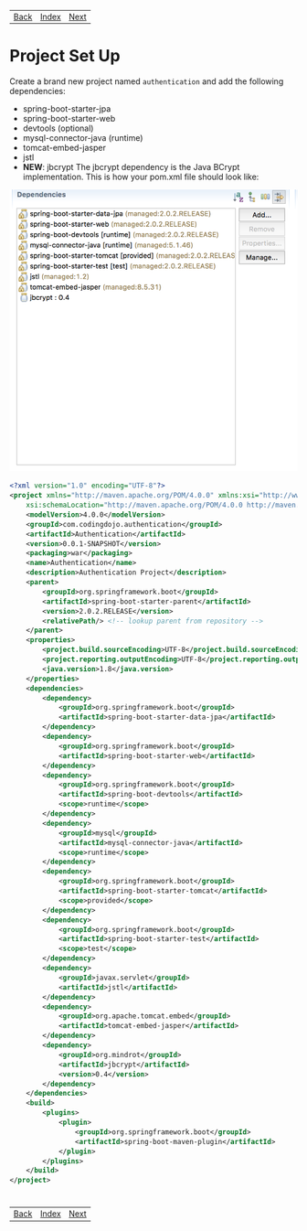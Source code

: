 <table width="100%">
    <tr>
        <td><a href="./001_Overview.md">Back</a></td>
        <td><a href="../Index.md">Index</a></td>
        <td><a href="./003_Domain_Modles.md">Next</a></td>
    </tr>
</table>

#

#   Project Set Up
Create a brand new project named `authentication` and add the following dependencies:

*   spring-boot-starter-jpa
*   spring-boot-starter-web
*   devtools (optional)
*   mysql-connector-java (runtime)
*   tomcat-embed-jasper
*   jstl
*   __NEW__: jbcrypt
The jbcrypt dependency is the Java BCrypt implementation. This is how your pom.xml file should look like:

<img src="./../../000_img/auth-dependencies.png">

```xml
<?xml version="1.0" encoding="UTF-8"?>
<project xmlns="http://maven.apache.org/POM/4.0.0" xmlns:xsi="http://www.w3.org/2001/XMLSchema-instance"
    xsi:schemaLocation="http://maven.apache.org/POM/4.0.0 http://maven.apache.org/xsd/maven-4.0.0.xsd">
    <modelVersion>4.0.0</modelVersion>
    <groupId>com.codingdojo.authentication</groupId>
    <artifactId>Authentication</artifactId>
    <version>0.0.1-SNAPSHOT</version>
    <packaging>war</packaging>
    <name>Authentication</name>
    <description>Authentication Project</description>
    <parent>
        <groupId>org.springframework.boot</groupId>
        <artifactId>spring-boot-starter-parent</artifactId>
        <version>2.0.2.RELEASE</version>
        <relativePath/> <!-- lookup parent from repository -->
    </parent>
    <properties>
        <project.build.sourceEncoding>UTF-8</project.build.sourceEncoding>
        <project.reporting.outputEncoding>UTF-8</project.reporting.outputEncoding>
        <java.version>1.8</java.version>
    </properties>
    <dependencies>
        <dependency>
            <groupId>org.springframework.boot</groupId>
            <artifactId>spring-boot-starter-data-jpa</artifactId>
        </dependency>
        <dependency>
            <groupId>org.springframework.boot</groupId>
            <artifactId>spring-boot-starter-web</artifactId>
        </dependency>
        <dependency>
            <groupId>org.springframework.boot</groupId>
            <artifactId>spring-boot-devtools</artifactId>
            <scope>runtime</scope>
        </dependency>
        <dependency>
            <groupId>mysql</groupId>
            <artifactId>mysql-connector-java</artifactId>
            <scope>runtime</scope>
        </dependency>
        <dependency>
            <groupId>org.springframework.boot</groupId>
            <artifactId>spring-boot-starter-tomcat</artifactId>
            <scope>provided</scope>
        </dependency>
        <dependency>
            <groupId>org.springframework.boot</groupId>
            <artifactId>spring-boot-starter-test</artifactId>
            <scope>test</scope>
        </dependency>
        <dependency>
            <groupId>javax.servlet</groupId>
            <artifactId>jstl</artifactId>
        </dependency>
        <dependency>
            <groupId>org.apache.tomcat.embed</groupId>
            <artifactId>tomcat-embed-jasper</artifactId>
        </dependency>
        <dependency>
            <groupId>org.mindrot</groupId>
            <artifactId>jbcrypt</artifactId>
            <version>0.4</version>
        </dependency>
    </dependencies>
    <build>
        <plugins>
            <plugin>
                <groupId>org.springframework.boot</groupId>
                <artifactId>spring-boot-maven-plugin</artifactId>
            </plugin>
        </plugins>
    </build>
</project>
```
#

[]()
<table width="100%">
    <tr>
        <td><a href="./001_Overview.md">Back</a></td>
        <td><a href="../Index.md">Index</a></td>
        <td><a href="./003_Domain_Modles.md">Next</a></td>
    </tr>
</table>